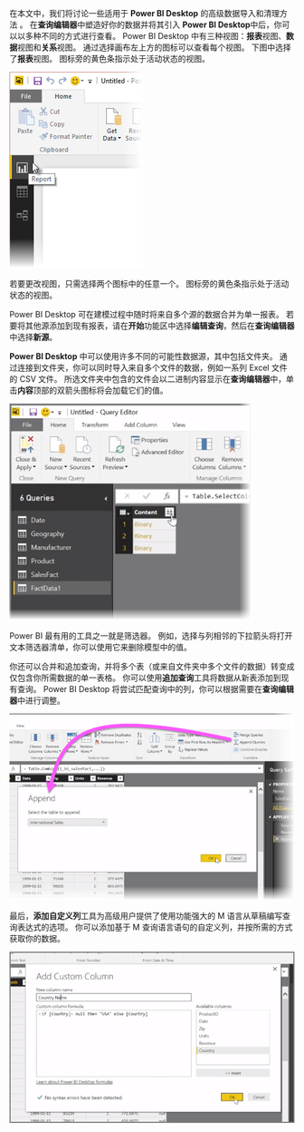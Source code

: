 在本文中，我们将讨论一些适用于 **Power BI Desktop** 的高级数据导入和清理方法 。 在**查询编辑器**中塑造好你的数据并将其引入 **Power BI Desktop**中后，你可以以多种不同的方式进行查看。 Power BI Desktop 中有三种视图：**报表**视图、**数据**视图和**关系**视图。 通过选择画布左上方的图标可以查看每个视图。 下图中选择了**报表**视图。 图标旁的黄色条指示处于活动状态的视图。

![](media/1-4-advanced-data-sources-and-transformation/1-4_1.png)

若要更改视图，只需选择两个图标中的任意一个。 图标旁的黄色条指示处于活动状态的视图。

Power BI Desktop 可在建模过程中随时将来自多个源的数据合并为单一报表。 若要将其他源添加到现有报表，请在**开始**功能区中选择**编辑查询**，然后在**查询编辑器**中选择**新源**。

**Power BI Desktop** 中可以使用许多不同的可能性数据源，其中包括文件夹。 通过连接到文件夹，你可以同时导入来自多个文件的数据，例如一系列 Excel 文件的 CSV 文件。 所选文件夹中包含的文件会以二进制内容显示在**查询编辑器**中，单击**内容**顶部的双箭头图标将会加载它们的值。

![](media/1-4-advanced-data-sources-and-transformation/1-4_2.png)

Power BI 最有用的工具之一就是筛选器。 例如，选择与列相邻的下拉箭头将打开文本筛选器清单，你可以使用它来删除模型中的值。

你还可以合并和追加查询，并将多个表（或来自文件夹中多个文件的数据）转变成仅包含你所需数据的单一表格。 你可以使用**追加查询**工具将数据从新表添加到现有查询。 Power BI Desktop 将尝试匹配查询中的列，你可以根据需要在**查询编辑器**中进行调整。

![](media/1-4-advanced-data-sources-and-transformation/1-4_3.png)

最后，**添加自定义列**工具为高级用户提供了使用功能强大的 M 语言从草稿编写查询表达式的选项。 你可以添加基于 M 查询语言语句的自定义列，并按所需的方式获取你的数据。

![](media/1-4-advanced-data-sources-and-transformation/1-4_4.png)

